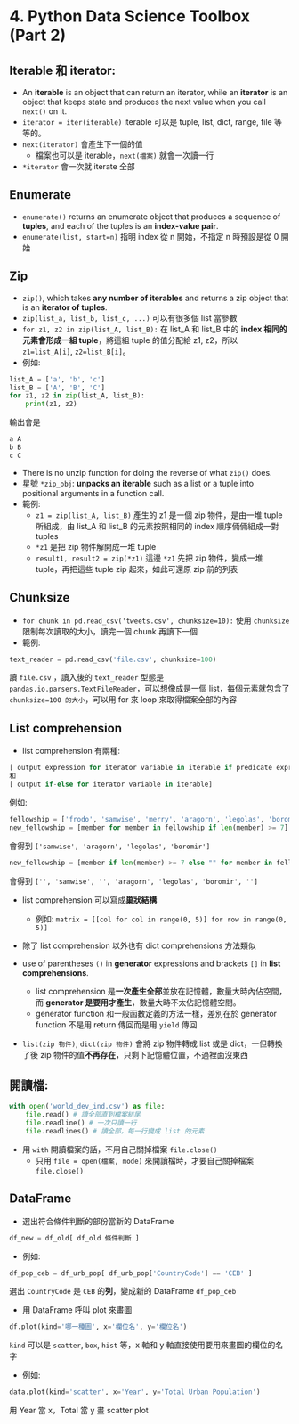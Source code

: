 # 4. Python Data Science Toolbox (Part 2)

## Iterable 和 iterator:
* An **iterable** is an object that can return an iterator, while an **iterator** is an object that keeps state and produces the next value when you call `next()` on it.
* `iterator = iter(iterable)` iterable 可以是 tuple, list, dict, range, file 等等的。
* `next(iterator)` 會產生下一個的值
  * 檔案也可以是 iterable，`next(檔案)` 就會一次讀一行
* `*iterator` 會一次就 iterate 全部

## Enumerate
* `enumerate()` returns an enumerate object that produces a sequence of **tuples**, and each of the tuples is an **index-value pair**.
* `enumerate(list, start=n)` 指明 index 從 n 開始，不指定 n 時預設是從 0 開始

## Zip
* `zip()`, which takes **any number of iterables** and returns a zip object that is an **iterator of tuples**.
* `zip(list_a, list_b, list_c, ...)` 可以有很多個 list 當參數
* `for z1, z2 in zip(list_A, list_B):` 在 list\_A 和 list\_B 中的 **index 相同的元素會形成一組 tuple**，將這組 tuple 的值分配給 z1, z2，所以 `z1=list_A[i]`, `z2=list_B[i]`。
* 例如:

```python
list_A = ['a', 'b', 'c']
list_B = ['A', 'B', 'C']
for z1, z2 in zip(list_A, list_B):
    print(z1, z2)
```
輸出會是

```python
a A
b B
c C
```

* There is no unzip function for doing the reverse of what `zip()` does.
* 星號 `*zip_obj`: **unpacks an iterable** such as a list or a tuple into positional arguments in a function call.
* 範例:
  * `z1 = zip(list_A, list_B)` 產生的 z1 是一個 zip 物件，是由一堆 tuple 所組成，由 list_A 和 list_B 的元素按照相同的 index 順序倆倆組成一對 tuples
  * `*z1` 是把 zip 物件解開成一堆 tuple
  * `result1, result2 = zip(*z1)` 這邊 `*z1` 先把 zip 物件，變成一堆 tuple，再把這些 tuple zip 起來，如此可還原 zip 前的列表

## Chunksize
* `for chunk in pd.read_csv('tweets.csv', chunksize=10):` 使用 `chunksize` 限制每次讀取的大小，讀完一個 chunk 再讀下一個
* 範例:
```python
text_reader = pd.read_csv('file.csv', chunksize=100)
```
讀 `file.csv` ，讀入後的 `text_reader` 型態是 `pandas.io.parsers.TextFileReader`，可以想像成是一個 list，每個元素就包含了 `chunksize=100 的大小`，可以用 for 來 loop 來取得檔案全部的內容

## List comprehension
* list comprehension 有兩種:

```python
[ output expression for iterator variable in iterable if predicate expression ]
和
[ output if-else for iterator variable in iterable]
```

例如:

```python
fellowship = ['frodo', 'samwise', 'merry', 'aragorn', 'legolas', 'boromir', 'gimli']
new_fellowship = [member for member in fellowship if len(member) >= 7]
```
會得到 `['samwise', 'aragorn', 'legolas', 'boromir']`

```python
new_fellowship = [member if len(member) >= 7 else "" for member in fellowship]
```
會得到 `['', 'samwise', '', 'aragorn', 'legolas', 'boromir', '']`

* list comprehension 可以寫成**巢狀結構**
  * 例如: `matrix = [[col for col in range(0, 5)] for row in range(0, 5)]`

* 除了 list comprehension 以外也有 dict comprehensions 方法類似
* use of parentheses `()` in **generator** expressions and brackets `[]` in **list comprehensions**.
  * list comprehension 是**一次產生全部**並放在記憶體，數量大時內佔空間，而 **generator 是要用才產生**，數量大時不太佔記憶體空間。
  * generator function 和一般函數定義的方法一樣，差別在於 generator function 不是用 return 傳回而是用 `yield` 傳回
* `list(zip 物件)`, `dict(zip 物件)` 會將 zip 物件轉成 list 或是 dict，一但轉換了後 zip 物件的值**不再存在**，只剩下記憶體位置，不過裡面沒東西

## 開讀檔:

```python
with open('world_dev_ind.csv') as file:
    file.read() # 讀全部直到檔案結尾
    file.readline() # 一次只讀一行
    file.readlines() # 讀全部，每一行變成 list 的元素
```

* 用 `with` 開讀檔案的話，不用自己關掉檔案 `file.close()`
  * 只用 `file = open(檔案, mode)` 來開讀檔時，才要自己關掉檔案 `file.close()`

## DataFrame
* 選出符合條件判斷的部份當新的 DataFrame

```python
df_new = df_old[ df_old 條件判斷 ]
```  
  * 例如:
  
  ```python
  df_pop_ceb = df_urb_pop[ df_urb_pop['CountryCode'] == 'CEB' ]
  ```
  選出 `CountryCode` 是 `CEB` 的**列**，變成新的 DataFrame `df_pop_ceb`
* 用 DataFrame 呼叫 plot 來畫圖

```python
df.plot(kind='哪一種圖', x='欄位名', y='欄位名')
```

`kind` 可以是 `scatter`, `box`, `hist` 等，x 軸和 y 軸直接使用要用來畫圖的欄位的名字
  * 例如: 
  
  ```python
  data.plot(kind='scatter', x='Year', y='Total Urban Population')
  ```
  
  用 Year 當 x，Total 當 y 畫 scatter plot
